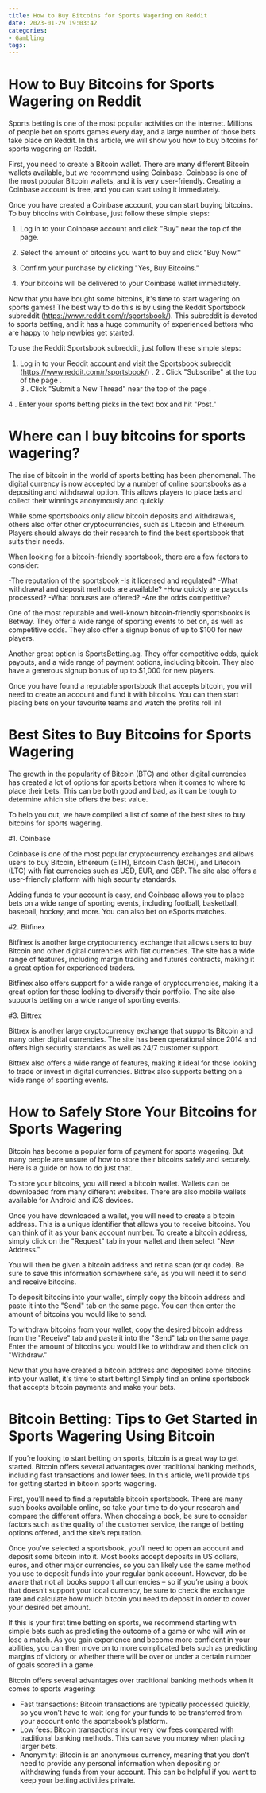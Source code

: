 ```yaml
---
title: How to Buy Bitcoins for Sports Wagering on Reddit
date: 2023-01-29 19:03:42
categories:
- Gambling
tags:
---
```



#  How to Buy Bitcoins for Sports Wagering on Reddit


Sports betting is one of the most popular activities on the internet. Millions of people bet on sports games every day, and a large number of those bets take place on Reddit. In this article, we will show you how to buy bitcoins for sports wagering on Reddit.

First, you need to create a Bitcoin wallet. There are many different Bitcoin wallets available, but we recommend using Coinbase. Coinbase is one of the most popular Bitcoin wallets, and it is very user-friendly. Creating a Coinbase account is free, and you can start using it immediately.

Once you have created a Coinbase account, you can start buying bitcoins. To buy bitcoins with Coinbase, just follow these simple steps:

1. Log in to your Coinbase account and click "Buy" near the top of the page.

2. Select the amount of bitcoins you want to buy and click "Buy Now."

3. Confirm your purchase by clicking "Yes, Buy Bitcoins."

4. Your bitcoins will be delivered to your Coinbase wallet immediately.

Now that you have bought some bitcoins, it's time to start wagering on sports games! The best way to do this is by using the Reddit Sportsbook subreddit (https://www.reddit.com/r/sportsbook/). This subreddit is devoted to sports betting, and it has a huge community of experienced bettors who are happy to help newbies get started.

To use the Reddit Sportsbook subreddit, just follow these simple steps:
1. Log in to your Reddit account and visit the Sportsbook subreddit (https://www.reddit.com/r/sportsbook/) .
2 . Click "Subscribe" at the top of the page .  
3 . Click "Submit a New Thread" near the top of the page .  

4 . Enter your sports betting picks in the text box and hit "Post."

#  Where can I buy bitcoins for sports wagering?

The rise of bitcoin in the world of sports betting has been phenomenal. The digital currency is now accepted by a number of online sportsbooks as a depositing and withdrawal option. This allows players to place bets and collect their winnings anonymously and quickly.

While some sportsbooks only allow bitcoin deposits and withdrawals, others also offer other cryptocurrencies, such as Litecoin and Ethereum. Players should always do their research to find the best sportsbook that suits their needs.

When looking for a bitcoin-friendly sportsbook, there are a few factors to consider:

-The reputation of the sportsbook -Is it licensed and regulated? -What withdrawal and deposit methods are available? -How quickly are payouts processed? -What bonuses are offered? -Are the odds competitive?

One of the most reputable and well-known bitcoin-friendly sportsbooks is Betway. They offer a wide range of sporting events to bet on, as well as competitive odds. They also offer a signup bonus of up to $100 for new players.

Another great option is SportsBetting.ag. They offer competitive odds, quick payouts, and a wide range of payment options, including bitcoin. They also have a generous signup bonus of up to $1,000 for new players.

Once you have found a reputable sportsbook that accepts bitcoin, you will need to create an account and fund it with bitcoins. You can then start placing bets on your favourite teams and watch the profits roll in!

#  Best Sites to Buy Bitcoins for Sports Wagering

The growth in the popularity of Bitcoin (BTC) and other digital currencies has created a lot of options for sports bettors when it comes to where to place their bets. This can be both good and bad, as it can be tough to determine which site offers the best value.

To help you out, we have compiled a list of some of the best sites to buy bitcoins for sports wagering.

#1. Coinbase

Coinbase is one of the most popular cryptocurrency exchanges and allows users to buy Bitcoin, Ethereum (ETH), Bitcoin Cash (BCH), and Litecoin (LTC) with fiat currencies such as USD, EUR, and GBP. The site also offers a user-friendly platform with high security standards.

Adding funds to your account is easy, and Coinbase allows you to place bets on a wide range of sporting events, including football, basketball, baseball, hockey, and more. You can also bet on eSports matches.

#2. Bitfinex

Bitfinex is another large cryptocurrency exchange that allows users to buy Bitcoin and other digital currencies with fiat currencies. The site has a wide range of features, including margin trading and futures contracts, making it a great option for experienced traders.

Bitfinex also offers support for a wide range of cryptocurrencies, making it a great option for those looking to diversify their portfolio. The site also supports betting on a wide range of sporting events.

#3. Bittrex

Bittrex is another large cryptocurrency exchange that supports Bitcoin and many other digital currencies. The site has been operational since 2014 and offers high security standards as well as 24/7 customer support.


Bittrex also offers a wide range of features, making it ideal for those looking to trade or invest in digital currencies. Bittrex also supports betting on a wide range of sporting events.

#  How to Safely Store Your Bitcoins for Sports Wagering

Bitcoin has become a popular form of payment for sports wagering. But many people are unsure of how to store their bitcoins safely and securely. Here is a guide on how to do just that.

To store your bitcoins, you will need a bitcoin wallet. Wallets can be downloaded from many different websites. There are also mobile wallets available for Android and iOS devices.

Once you have downloaded a wallet, you will need to create a bitcoin address. This is a unique identifier that allows you to receive bitcoins. You can think of it as your bank account number. To create a bitcoin address, simply click on the "Request" tab in your wallet and then select "New Address."

You will then be given a bitcoin address and retina scan (or qr code). Be sure to save this information somewhere safe, as you will need it to send and receive bitcoins.

To deposit bitcoins into your wallet, simply copy the bitcoin address and paste it into the "Send" tab on the same page. You can then enter the amount of bitcoins you would like to send.

To withdraw bitcoins from your wallet, copy the desired bitcoin address from the "Receive" tab and paste it into the "Send" tab on the same page. Enter the amount of bitcoins you would like to withdraw and then click on "Withdraw."

Now that you have created a bitcoin address and deposited some bitcoins into your wallet, it's time to start betting! Simply find an online sportsbook that accepts bitcoin payments and make your bets.

#  Bitcoin Betting: Tips to Get Started in Sports Wagering Using Bitcoin

If you’re looking to start betting on sports, bitcoin is a great way to get started. Bitcoin offers several advantages over traditional banking methods, including fast transactions and lower fees. In this article, we’ll provide tips for getting started in bitcoin sports wagering.

First, you’ll need to find a reputable bitcoin sportsbook. There are many such books available online, so take your time to do your research and compare the different offers. When choosing a book, be sure to consider factors such as the quality of the customer service, the range of betting options offered, and the site’s reputation.

Once you’ve selected a sportsbook, you’ll need to open an account and deposit some bitcoin into it. Most books accept deposits in US dollars, euros, and other major currencies, so you can likely use the same method you use to deposit funds into your regular bank account. However, do be aware that not all books support all currencies – so if you’re using a book that doesn’t support your local currency, be sure to check the exchange rate and calculate how much bitcoin you need to deposit in order to cover your desired bet amount.

If this is your first time betting on sports, we recommend starting with simple bets such as predicting the outcome of a game or who will win or lose a match. As you gain experience and become more confident in your abilities, you can then move on to more complicated bets such as predicting margins of victory or whether there will be over or under a certain number of goals scored in a game.

Bitcoin offers several advantages over traditional banking methods when it comes to sports wagering: 

- Fast transactions: Bitcoin transactions are typically processed quickly, so you won’t have to wait long for your funds to be transferred from your account onto the sportsbook’s platform. 
- Low fees: Bitcoin transactions incur very low fees compared with traditional banking methods. This can save you money when placing larger bets. 
- Anonymity: Bitcoin is an anonymous currency, meaning that you don’t need to provide any personal information when depositing or withdrawing funds from your account. This can be helpful if you want to keep your betting activities private.